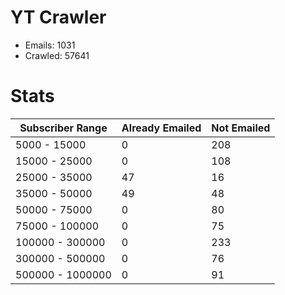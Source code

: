 # YT Crawler
- Emails: 1031
- Crawled: 57641

# Stats
| Subscriber Range  | Already Emailed | Not Emailed |
|-------|-------|-------|
| 5000 - 15000 | 0 | 208 |
| 15000 - 25000 | 0 | 108 |
| 25000 - 35000 | 47 | 16 |
| 35000 - 50000 | 49 | 48 |
| 50000 - 75000 | 0 | 80 |
| 75000 - 100000 | 0 | 75 |
| 100000 - 300000 | 0 | 233 |
| 300000 - 500000 | 0 | 76 |
| 500000 - 1000000 | 0 | 91 |
